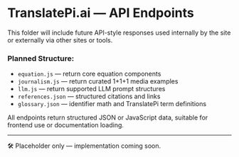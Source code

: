 # TranslatePi.ai — API Endpoints

This folder will include future API-style responses used internally by the site or externally via other sites or tools.

### Planned Structure:
- `equation.js` — return core equation components
- `journalism.js` — return curated 1+1+1 media examples
- `llm.js` — return supported LLM prompt structures
- `references.json` — structured citations and links
- `glossary.json` — identifier math and TranslatePi term definitions

All endpoints return structured JSON or JavaScript data, suitable for frontend use or documentation loading.

---

🛠️ Placeholder only — implementation coming soon.

